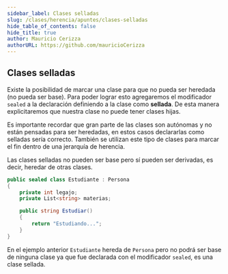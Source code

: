 ```yaml
---
sidebar_label: Clases selladas
slug: /clases/herencia/apuntes/clases-selladas
hide_table_of_contents: false
hide_title: true
author: Mauricio Cerizza
authorURL: https://github.com/mauricioCerizza
---
```

## Clases selladas
Existe la posibilidad de marcar una clase para que no pueda ser heredada (no pueda ser base). Para poder lograr esto agregaremos el modificador `sealed` a la declaración definiendo a la clase como **sellada**. De esta manera explicitaremos que nuestra clase no puede tener clases hijas. 

Es importante recordar que gran parte de las clases son autónomas y no están pensadas para ser heredadas, en estos casos declararlas como selladas sería correcto. También se utilizan este tipo de clases para marcar el fin dentro de una jerarquía de herencia. 

Las clases selladas no pueden ser base pero sí pueden ser derivadas, es decir, heredar de otras clases. 

```csharp
public sealed class Estudiante : Persona
{
    private int legajo;
    private List<string> materias;

    public string Estudiar() 
    {   
        return "Estudiando...";
    }
}
```

En el ejemplo anterior `Estudiante` hereda de `Persona` pero no podrá ser base de ninguna clase ya que fue declarada con el modificador `sealed`, es una clase sellada.